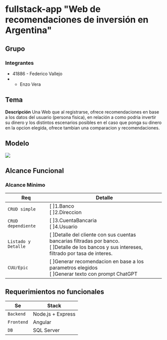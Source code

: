 # fullstack-app "Web de recomendaciones de inversión en Argentina"
## Grupo
### Integrantes 
+ 41886 - Federico Vallejo
+ - Enzo Vera

## Tema
**Descripción**
Una Web que al registrarse, ofrece recomendaciones en base a los datos del usuario (persona fisica), en relación a como podria invertir su dinero y los distintos escenarios posibles en el caso que ponga su dinero en la opcion elegida, ofrece tambian una comparacion y recomendaciones.

## Modelo
[![](https://mermaid.ink/img/pako:eNp9ks9OwzAMxl8lygnE-gIVl7EJxIHLJm69eIk3IlIHOQ7SNPrupH-mdWshh6r1z5_72c5Jm2BRl7ooiorEicdSbdCEGsmCDawsKkffyNEFwlhRl2g8xLh2cGCoK1L59M_3mIBdUI8_RaHWjtGYLJthq4Qk8ARkcgz6hPZrXjoic8Jz5VI9OBKVIvKrnaCtsKOD2juOQlDjXwm5tX851uD8FczsBeU5eb8Ggbv7GfiWh3c8k256lx5PfbQ9nX-wljHGcwtdfPj3gKaAUr1DnsaNk-MoOthc9mXOfpqxresB33rbAX0ujQmJ5Mrfsw_QUp91OLWxSsxIZmSluB1KM75HvZVu7XMO5kZzWdnIUBZg7nQDMrBGL3SNnFdo86XvaldaPjBrdZlfLe4heal0RW0qJAnbIxldCidc6PRlc6nh4utyDz5i8wvwAQb1?type=png)](https://mermaid.live/edit#pako:eNp9ks9OwzAMxl8lygnE-gIVl7EJxIHLJm69eIk3IlIHOQ7SNPrupH-mdWshh6r1z5_72c5Jm2BRl7ooiorEicdSbdCEGsmCDawsKkffyNEFwlhRl2g8xLh2cGCoK1L59M_3mIBdUI8_RaHWjtGYLJthq4Qk8ARkcgz6hPZrXjoic8Jz5VI9OBKVIvKrnaCtsKOD2juOQlDjXwm5tX851uD8FczsBeU5eb8Ggbv7GfiWh3c8k256lx5PfbQ9nX-wljHGcwtdfPj3gKaAUr1DnsaNk-MoOthc9mXOfpqxresB33rbAX0ujQmJ5Mrfsw_QUp91OLWxSsxIZmSluB1KM75HvZVu7XMO5kZzWdnIUBZg7nQDMrBGL3SNnFdo86XvaldaPjBrdZlfLe4heal0RW0qJAnbIxldCidc6PRlc6nh4utyDz5i8wvwAQb1)

## Alcance Funcional
### Alcance Mínimo

| Req  | Detalle |
| ------------- | ------------- |
| `CRUD simple`  | [ ]1.Banco <br> [ ]2.Direccion  |
| `CRUD dependiente`  | [ ]3.CuentaBancaria <br> [ ]4.Usuario |
| `Listado y Detalle`  | [ ]Detalle del cliente con sus cuentas bancarias filtradas por banco. <br> [ ]Detalle de los bancos y sus intereses, filtrado por tasa de interes.|
| `CUU/Epic`  | [ ]Generar recomendacion en base a los parametros elegidos <br> [ ]Generar texto con prompt ChatGPT|

## Requerimientos no funcionales

| Se | Stack |
| ------------- | ------------- |
| `Backend`  | Node.js + Express  |
| `Frontend`  | Angular |
| `DB`  | SQL Server |


